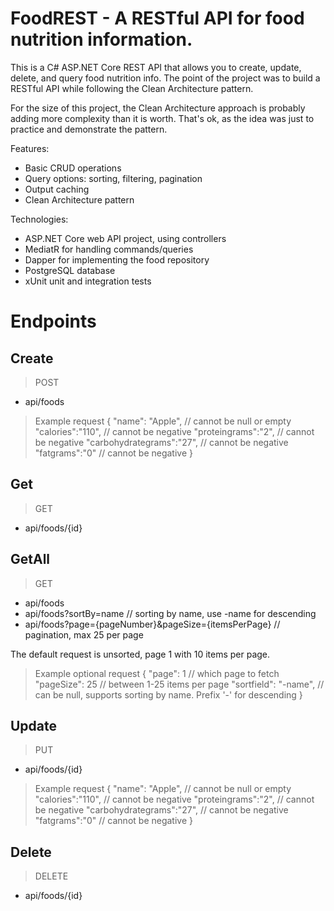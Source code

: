 # FoodREST - A RESTful API for food nutrition information.

This is a C# ASP.NET Core REST API that allows you to create, update, delete, and query food nutrition info. The point of the project was to build a RESTful API while following the Clean Architecture pattern.

For the size of this project, the Clean Architecture approach is probably adding more complexity than it is worth. That's ok, as the idea was just to practice and demonstrate the pattern.

Features:
- Basic CRUD operations
- Query options: sorting, filtering, pagination
- Output caching
- Clean Architecture pattern

Technologies:
- ASP.NET Core web API project, using controllers
- MediatR for handling commands/queries
- Dapper for implementing the food repository
- PostgreSQL database
- xUnit unit and integration tests



# Endpoints

## Create
> POST
- api/foods
> Example request
{
"name": "Apple", // cannot be null or empty
"calories":"110", // cannot be negative
"proteingrams":"2", // cannot be negative
"carbohydrategrams":"27", // cannot be negative
"fatgrams":"0" // cannot be negative
}

## Get
> GET
- api/foods/{id}

## GetAll
> GET
- api/foods
- api/foods?sortBy=name // sorting by name, use -name for descending
- api/foods?page={pageNumber}&pageSize={itemsPerPage} // pagination, max 25 per page

The default request is unsorted, page 1 with 10 items per page.
> Example optional request
{
"page": 1 // which page to fetch
"pageSize": 25 // between 1-25 items per page
"sortfield": "-name", // can be null, supports sorting by name. Prefix '-' for descending
}

## Update
> PUT
- api/foods/{id}
>Example request
{
"name": "Apple", // cannot be null or empty
"calories":"110", // cannot be negative
"proteingrams":"2", // cannot be negative
"carbohydrategrams":"27", // cannot be negative
"fatgrams":"0" // cannot be negative
}

## Delete
> DELETE
- api/foods/{id}